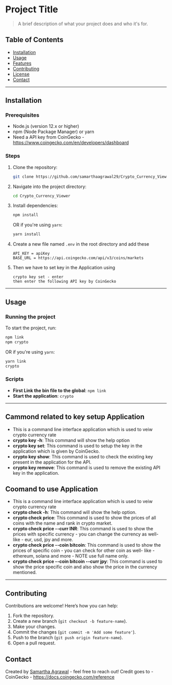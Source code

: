
# Project Title

> A brief description of what your project does and who it's for.

## Table of Contents

- [Installation](#installation)
- [Usage](#usage)
- [Features](#features)
- [Contributing](#contributing)
- [License](#license)
- [Contact](#contact)

---

## Installation

### Prerequisites

- Node.js (version 12.x or higher)
- npm (Node Package Manager) or yarn
- Need a API key from CoinGecko - https://www.coingecko.com/en/developers/dashboard

### Steps

1. Clone the repository:
   ```bash
   git clone https://github.com/samarthaagrawal29/Crypto_Currency_Viewer.git
   ```

2. Navigate into the project directory:
   ```bash
   cd Crypto_Currency_Viewer
   ```

3. Install dependencies:
   ```bash
   npm install
   ```
   OR if you're using `yarn`:
   ```bash
   yarn install
   ```
4. Create a new file named `.env` in the root directory and add these
    ```
    API_KEY = apiKey
    BASE_URL = https://api.coingecko.com/api/v3/coins/markets
    ```
5. Then we have to set key in the Application using
    ```
    crypto key set - enter
    then enter the following API key by CoinGecko
    ```
---

## Usage

### Running the project

To start the project, run:

```bash
npm link
npm crypto
```
OR if you're using `yarn`:
```bash
yarn link
crypto
```

### Scripts

- **First Link the bin file to the global**: `npm link`
- **Start the application**: `crypto`

---

## Cammond related to key setup Application
- This is a command line interface application which is used to veiw crypto currency rate
- **crypto key -h**: This command will show the help option
- **crypto key set**: This command is used to setup the key in the application which is given by CoinGecko.
- **crypto key show**: This command is used to check the existing key present in the application for the API.
- **crypto key remove**: This command is used to remove the existing API key in the application.

## Coomand to use Application
- This is a command line interface application which is used to veiw crypto currency rate
- **crypto check -h**: This command will show the help option.
- **crypto check price**: This command is used to show the prices of all coins with the name and rank in crypto market.
- **crypto check price --curr INR**: This command is used to show the prices with specific currency - you can change the currency as well- like - eur, usd, jpy and more.
- **crypto check price --coin bitcoin**: This command is used to show the prices of specific coin - you can check for other coin as well- like - ethereum, solana and more - NOTE use full name only.
- **crypto check price --coin bitcoin --curr jpy**: This command is used to show the price specific coin and also show the price in the currency mentioned.
---

## Contributing

Contributions are welcome! Here’s how you can help:

1. Fork the repository.
2. Create a new branch (`git checkout -b feature-name`).
3. Make your changes.
4. Commit the changes (`git commit -m 'Add some feature'`).
5. Push to the branch (`git push origin feature-name`).
6. Open a pull request.


## Contact

Created by [Samartha Agrawal](https://github.com/samarthaagrawal29) - feel free to reach out!
Credit goes to - CoinGecko - https://docs.coingecko.com/reference
